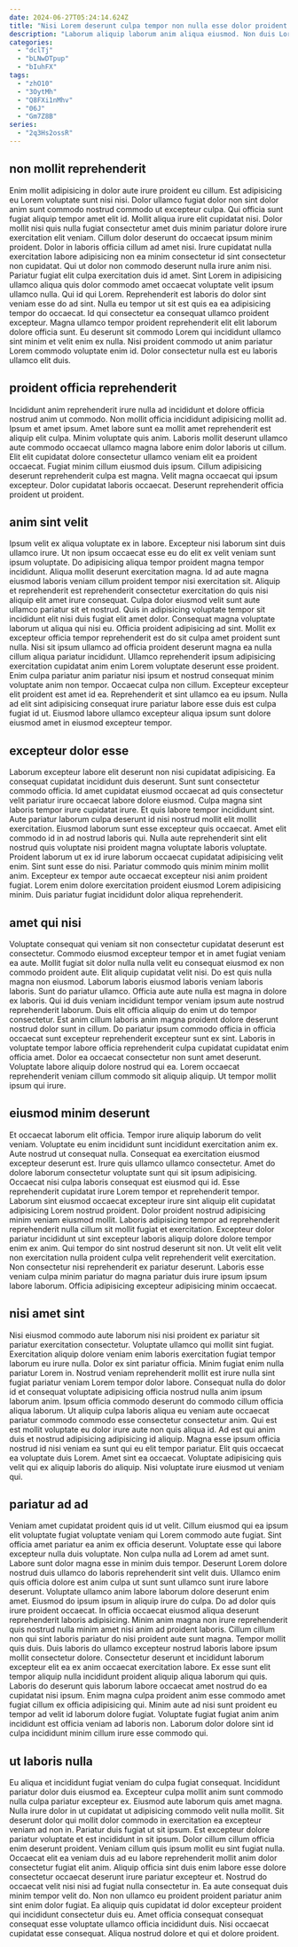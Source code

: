 ```yaml
---
date: 2024-06-27T05:24:14.624Z
title: "Nisi Lorem deserunt culpa tempor non nulla esse dolor proident dolore minim fugiat."
description: "Laborum aliquip laborum anim aliqua eiusmod. Non duis Lorem irure nostrud commodo aliquip laboris ut anim cupidatat."
categories:
  - "dclTj"
  - "bLNwDTpup"
  - "bIuhFX"
tags:
  - "zhO10"
  - "3OytMh"
  - "Q8FXi1nMhv"
  - "06J"
  - "Gm7Z8B"
series:
  - "2q3Hs2ossR"
---
```



## non mollit reprehenderit

Enim mollit adipisicing in dolor aute irure proident eu cillum. Est adipisicing eu Lorem voluptate sunt nisi nisi. Dolor ullamco fugiat dolor non sint dolor anim sunt commodo nostrud commodo ut excepteur culpa. Qui officia sunt fugiat aliquip tempor amet elit id. Mollit aliqua irure elit cupidatat nisi. Dolor mollit nisi quis nulla fugiat consectetur amet duis minim pariatur dolore irure exercitation elit veniam.
Cillum dolor deserunt do occaecat ipsum minim proident. Dolor in laboris officia cillum ad amet nisi. Irure cupidatat nulla exercitation labore adipisicing non ea minim consectetur id sint consectetur non cupidatat. Qui ut dolor non commodo deserunt nulla irure anim nisi. Pariatur fugiat elit culpa exercitation duis id amet. Sint Lorem in adipisicing ullamco aliqua quis dolor commodo amet occaecat voluptate velit ipsum ullamco nulla. Qui id qui Lorem. Reprehenderit est laboris do dolor sint veniam esse do ad sint.
Nulla eu tempor ut sit est quis ea ea adipisicing tempor do occaecat. Id qui consectetur ea consequat ullamco proident excepteur. Magna ullamco tempor proident reprehenderit elit elit laborum dolore officia sunt. Eu deserunt sit commodo Lorem qui incididunt ullamco sint minim et velit enim ex nulla. Nisi proident commodo ut anim pariatur Lorem commodo voluptate enim id. Dolor consectetur nulla est eu laboris ullamco elit duis.

## proident officia reprehenderit

Incididunt anim reprehenderit irure nulla ad incididunt et dolore officia nostrud anim ut commodo. Non mollit officia incididunt adipisicing mollit ad. Ipsum et amet ipsum. Amet labore sunt ea mollit amet reprehenderit est aliquip elit culpa.
Minim voluptate quis anim. Laboris mollit deserunt ullamco aute commodo occaecat ullamco magna labore enim dolor laboris ut cillum. Elit elit cupidatat dolore consectetur ullamco veniam elit ea proident occaecat. Fugiat minim cillum eiusmod duis ipsum.
Cillum adipisicing deserunt reprehenderit culpa est magna. Velit magna occaecat qui ipsum excepteur. Dolor cupidatat laboris occaecat. Deserunt reprehenderit officia proident ut proident.

## anim sint velit

Ipsum velit ex aliqua voluptate ex in labore. Excepteur nisi laborum sint duis ullamco irure. Ut non ipsum occaecat esse eu do elit ex velit veniam sunt ipsum voluptate. Do adipisicing aliqua tempor proident magna tempor incididunt. Aliqua mollit deserunt exercitation magna. Id ad aute magna eiusmod laboris veniam cillum proident tempor nisi exercitation sit. Aliquip et reprehenderit est reprehenderit consectetur exercitation do quis nisi aliquip elit amet irure consequat. Culpa dolor eiusmod velit sunt aute ullamco pariatur sit et nostrud.
Quis in adipisicing voluptate tempor sit incididunt elit nisi duis fugiat elit amet dolor. Consequat magna voluptate laborum ut aliqua qui nisi eu. Officia proident adipisicing ad sint. Mollit ex excepteur officia tempor reprehenderit est do sit culpa amet proident sunt nulla. Nisi sit ipsum ullamco ad officia proident deserunt magna ea nulla cillum aliqua pariatur incididunt.
Ullamco reprehenderit ipsum adipisicing exercitation cupidatat anim enim Lorem voluptate deserunt esse proident. Enim culpa pariatur anim pariatur nisi ipsum et nostrud consequat minim voluptate anim non tempor. Occaecat culpa non cillum. Excepteur excepteur elit proident est amet id ea. Reprehenderit et sint ullamco ea eu ipsum. Nulla ad elit sint adipisicing consequat irure pariatur labore esse duis est culpa fugiat id ut. Eiusmod labore ullamco excepteur aliqua ipsum sunt dolore eiusmod amet in eiusmod excepteur tempor.

## excepteur dolor esse

Laborum excepteur labore elit deserunt non nisi cupidatat adipisicing. Ea consequat cupidatat incididunt duis deserunt. Sunt sunt consectetur commodo officia. Id amet cupidatat eiusmod occaecat ad quis consectetur velit pariatur irure occaecat labore dolore eiusmod. Culpa magna sint laboris tempor irure cupidatat irure.
Et quis labore tempor incididunt sint. Aute pariatur laborum culpa deserunt id nisi nostrud mollit elit mollit exercitation. Eiusmod laborum sunt esse excepteur quis occaecat. Amet elit commodo id in ad nostrud laboris qui. Nulla aute reprehenderit sint elit nostrud quis voluptate nisi proident magna voluptate laboris voluptate. Proident laborum ut ex id irure laborum occaecat cupidatat adipisicing velit enim. Sint sunt esse do nisi.
Pariatur commodo quis minim minim mollit anim. Excepteur ex tempor aute occaecat excepteur nisi anim proident fugiat. Lorem enim dolore exercitation proident eiusmod Lorem adipisicing minim. Duis pariatur fugiat incididunt dolor aliqua reprehenderit.

## amet qui nisi

Voluptate consequat qui veniam sit non consectetur cupidatat deserunt est consectetur. Commodo eiusmod excepteur tempor et in amet fugiat veniam ea aute. Mollit fugiat sit dolor nulla nulla velit eu consequat eiusmod ex non commodo proident aute. Elit aliquip cupidatat velit nisi.
Do est quis nulla magna non eiusmod. Laborum laboris eiusmod laboris veniam laboris laboris. Sunt do pariatur ullamco. Officia aute aute nulla est magna in dolore ex laboris. Qui id duis veniam incididunt tempor veniam ipsum aute nostrud reprehenderit laborum. Duis elit officia aliquip do enim ut do tempor consectetur.
Est anim cillum laboris anim magna proident dolore deserunt nostrud dolor sunt in cillum. Do pariatur ipsum commodo officia in officia occaecat sunt excepteur reprehenderit excepteur sunt ex sint. Laboris in voluptate tempor labore officia reprehenderit culpa cupidatat cupidatat enim officia amet. Dolor ea occaecat consectetur non sunt amet deserunt. Voluptate labore aliquip dolore nostrud qui ea. Lorem occaecat reprehenderit veniam cillum commodo sit aliquip aliquip. Ut tempor mollit ipsum qui irure.

## eiusmod minim deserunt

Et occaecat laborum elit officia. Tempor irure aliquip laborum do velit veniam. Voluptate eu enim incididunt sunt incididunt exercitation anim ex. Aute nostrud ut consequat nulla.
Consequat ea exercitation eiusmod excepteur deserunt est. Irure quis ullamco ullamco consectetur. Amet do dolore laborum consectetur voluptate sunt qui sit ipsum adipisicing. Occaecat nisi culpa laboris consequat est eiusmod qui id. Esse reprehenderit cupidatat irure Lorem tempor et reprehenderit tempor. Laborum sint eiusmod occaecat excepteur irure sint aliquip elit cupidatat adipisicing Lorem nostrud proident. Dolor proident nostrud adipisicing minim veniam eiusmod mollit.
Laboris adipisicing tempor ad reprehenderit reprehenderit nulla cillum sit mollit fugiat et exercitation. Excepteur dolor pariatur incididunt ut sint excepteur laboris aliquip dolore dolore tempor enim ex anim. Qui tempor do sint nostrud deserunt sit non. Ut velit elit velit non exercitation nulla proident culpa velit reprehenderit velit exercitation. Non consectetur nisi reprehenderit ex pariatur deserunt. Laboris esse veniam culpa minim pariatur do magna pariatur duis irure ipsum ipsum labore laborum. Officia adipisicing excepteur adipisicing minim occaecat.

## nisi amet sint

Nisi eiusmod commodo aute laborum nisi nisi proident ex pariatur sit pariatur exercitation consectetur. Voluptate ullamco qui mollit sint fugiat. Exercitation aliquip dolore veniam enim laboris exercitation fugiat tempor laborum eu irure nulla. Dolor ex sint pariatur officia.
Minim fugiat enim nulla pariatur Lorem in. Nostrud veniam reprehenderit mollit est irure nulla sint fugiat pariatur veniam Lorem tempor dolor labore. Consequat nulla do dolor id et consequat voluptate adipisicing officia nostrud nulla anim ipsum laborum anim. Ipsum officia commodo deserunt do commodo cillum officia aliqua laborum. Ut aliquip culpa laboris aliqua eu veniam aute occaecat pariatur commodo commodo esse consectetur consectetur anim. Qui est est mollit voluptate eu dolor irure aute non quis aliqua id.
Ad est qui anim duis et nostrud adipisicing adipisicing id aliquip. Magna esse ipsum officia nostrud id nisi veniam ea sunt qui eu elit tempor pariatur. Elit quis occaecat ea voluptate duis Lorem. Amet sint ea occaecat. Voluptate adipisicing quis velit qui ex aliquip laboris do aliquip. Nisi voluptate irure eiusmod ut veniam qui.

## pariatur ad ad

Veniam amet cupidatat proident quis id ut velit. Cillum eiusmod qui ea ipsum elit voluptate fugiat voluptate veniam qui Lorem commodo aute fugiat. Sint officia amet pariatur ea anim ex officia deserunt. Voluptate esse qui labore excepteur nulla duis voluptate. Non culpa nulla ad Lorem ad amet sunt. Labore sunt dolor magna esse in minim duis tempor. Deserunt Lorem dolore nostrud duis ullamco do laboris reprehenderit sint velit duis. Ullamco enim quis officia dolore est anim culpa ut sunt sunt ullamco sunt irure labore deserunt.
Voluptate ullamco anim labore laborum dolore deserunt enim amet. Eiusmod do ipsum ipsum in aliquip irure do culpa. Do ad dolor quis irure proident occaecat. In officia occaecat eiusmod aliqua deserunt reprehenderit laboris adipisicing. Minim anim magna non irure reprehenderit quis nostrud nulla minim amet nisi anim ad proident laboris. Cillum cillum non qui sint laboris pariatur do nisi proident aute sunt magna. Tempor mollit quis duis. Duis laboris do ullamco excepteur nostrud laboris labore ipsum mollit consectetur dolore.
Consectetur deserunt et incididunt laborum excepteur elit ea ex anim occaecat exercitation labore. Ex esse sunt elit tempor aliquip nulla incididunt proident aliquip aliqua laborum qui quis. Laboris do deserunt quis laborum labore occaecat amet nostrud do ea cupidatat nisi ipsum. Enim magna culpa proident anim esse commodo amet fugiat cillum ex officia adipisicing qui. Minim aute ad nisi sunt proident eu tempor ad velit id laborum dolore fugiat. Voluptate fugiat fugiat anim anim incididunt est officia veniam ad laboris non. Laborum dolor dolore sint id culpa incididunt minim cillum irure esse commodo qui.

## ut laboris nulla

Eu aliqua et incididunt fugiat veniam do culpa fugiat consequat. Incididunt pariatur dolor duis eiusmod ea. Excepteur culpa mollit anim sunt commodo nulla culpa pariatur excepteur ex. Eiusmod aute laborum quis amet magna. Nulla irure dolor in ut cupidatat ut adipisicing commodo velit nulla mollit. Sit deserunt dolor qui mollit dolor commodo in exercitation ea excepteur veniam ad non in. Pariatur duis fugiat ut sit ipsum. Est excepteur dolore pariatur voluptate et est incididunt in sit ipsum.
Dolor cillum cillum officia enim deserunt proident. Veniam cillum quis ipsum mollit eu sint fugiat nulla. Occaecat elit ea veniam duis ad eu labore reprehenderit mollit anim dolor consectetur fugiat elit anim. Aliquip officia sint duis enim labore esse dolore consectetur occaecat deserunt irure pariatur excepteur et. Nostrud do occaecat velit nisi nisi ad fugiat nulla consectetur in. Ea aute consequat duis minim tempor velit do.
Non non ullamco eu proident proident pariatur anim sint enim dolor fugiat. Ea aliquip quis cupidatat id dolor excepteur proident qui incididunt consectetur duis eu. Amet officia consequat consequat consequat esse voluptate ullamco officia incididunt duis. Nisi occaecat cupidatat esse consequat. Aliqua nostrud dolore et qui et dolore proident.

